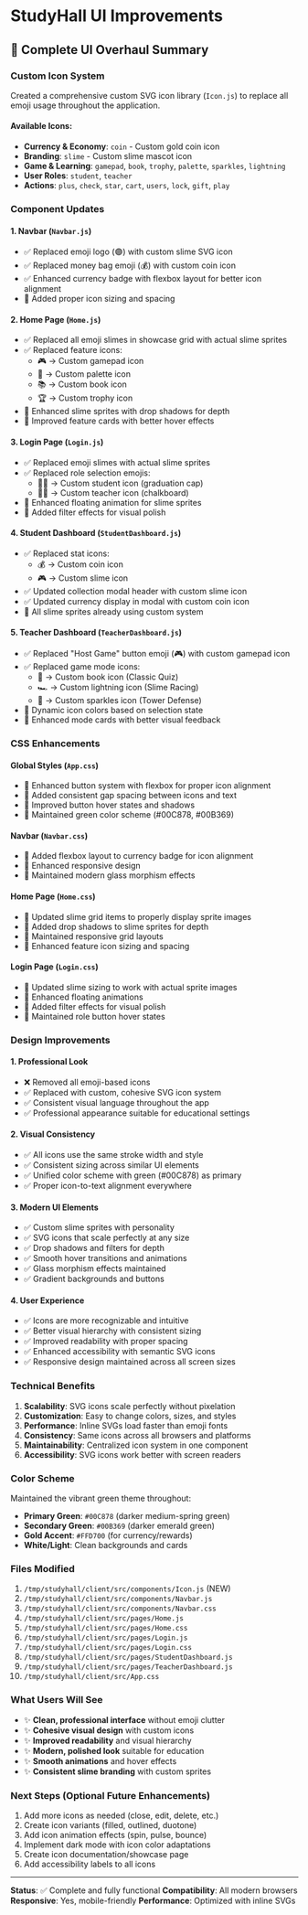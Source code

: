 # StudyHall UI Improvements

## 🎨 Complete UI Overhaul Summary

### Custom Icon System
Created a comprehensive custom SVG icon library (`Icon.js`) to replace all emoji usage throughout the application.

#### Available Icons:
- **Currency & Economy**: `coin` - Custom gold coin icon
- **Branding**: `slime` - Custom slime mascot icon
- **Game & Learning**: `gamepad`, `book`, `trophy`, `palette`, `sparkles`, `lightning`
- **User Roles**: `student`, `teacher`
- **Actions**: `plus`, `check`, `star`, `cart`, `users`, `lock`, `gift`, `play`

### Component Updates

#### 1. **Navbar** (`Navbar.js`)
- ✅ Replaced emoji logo (🟣) with custom slime SVG icon
- ✅ Replaced money bag emoji (💰) with custom coin icon
- ✅ Enhanced currency badge with flexbox layout for better icon alignment
- 🎨 Added proper icon sizing and spacing

#### 2. **Home Page** (`Home.js`)
- ✅ Replaced all emoji slimes in showcase grid with actual slime sprites
- ✅ Replaced feature icons:
  - 🎮 → Custom gamepad icon
  - 🎨 → Custom palette icon
  - 📚 → Custom book icon
  - 🏆 → Custom trophy icon
- 🎨 Enhanced slime sprites with drop shadows for depth
- 🎨 Improved feature cards with better hover effects

#### 3. **Login Page** (`Login.js`)
- ✅ Replaced emoji slimes with actual slime sprites
- ✅ Replaced role selection emojis:
  - 👨‍🎓 → Custom student icon (graduation cap)
  - 👨‍🏫 → Custom teacher icon (chalkboard)
- 🎨 Enhanced floating animation for slime sprites
- 🎨 Added filter effects for visual polish

#### 4. **Student Dashboard** (`StudentDashboard.js`)
- ✅ Replaced stat icons:
  - 💰 → Custom coin icon
  - 🎮 → Custom slime icon
- ✅ Updated collection modal header with custom slime icon
- ✅ Updated currency display in modal with custom coin icon
- 🎨 All slime sprites already using custom system

#### 5. **Teacher Dashboard** (`TeacherDashboard.js`)
- ✅ Replaced "Host Game" button emoji (🎮) with custom gamepad icon
- ✅ Replaced game mode icons:
  - 📝 → Custom book icon (Classic Quiz)
  - 🏎️ → Custom lightning icon (Slime Racing)
  - 🏰 → Custom sparkles icon (Tower Defense)
- 🎨 Dynamic icon colors based on selection state
- 🎨 Enhanced mode cards with better visual feedback

### CSS Enhancements

#### Global Styles (`App.css`)
- 🎨 Enhanced button system with flexbox for proper icon alignment
- 🎨 Added consistent gap spacing between icons and text
- 🎨 Improved button hover states and shadows
- 🎨 Maintained green color scheme (#00C878, #00B369)

#### Navbar (`Navbar.css`)
- 🎨 Added flexbox layout to currency badge for icon alignment
- 🎨 Enhanced responsive design
- 🎨 Maintained modern glass morphism effects

#### Home Page (`Home.css`)
- 🎨 Updated slime grid items to properly display sprite images
- 🎨 Added drop shadows to slime sprites for depth
- 🎨 Maintained responsive grid layouts
- 🎨 Enhanced feature icon sizing and spacing

#### Login Page (`Login.css`)
- 🎨 Updated slime sizing to work with actual sprite images
- 🎨 Enhanced floating animations
- 🎨 Added filter effects for visual polish
- 🎨 Maintained role button hover states

### Design Improvements

#### 1. **Professional Look**
- ❌ Removed all emoji-based icons
- ✅ Replaced with custom, cohesive SVG icon system
- ✅ Consistent visual language throughout the app
- ✅ Professional appearance suitable for educational settings

#### 2. **Visual Consistency**
- ✅ All icons use the same stroke width and style
- ✅ Consistent sizing across similar UI elements
- ✅ Unified color scheme with green (#00C878) as primary
- ✅ Proper icon-to-text alignment everywhere

#### 3. **Modern UI Elements**
- ✅ Custom slime sprites with personality
- ✅ SVG icons that scale perfectly at any size
- ✅ Drop shadows and filters for depth
- ✅ Smooth hover transitions and animations
- ✅ Glass morphism effects maintained
- ✅ Gradient backgrounds and buttons

#### 4. **User Experience**
- ✅ Icons are more recognizable and intuitive
- ✅ Better visual hierarchy with consistent sizing
- ✅ Improved readability with proper spacing
- ✅ Enhanced accessibility with semantic SVG icons
- ✅ Responsive design maintained across all screen sizes

### Technical Benefits

1. **Scalability**: SVG icons scale perfectly without pixelation
2. **Customization**: Easy to change colors, sizes, and styles
3. **Performance**: Inline SVGs load faster than emoji fonts
4. **Consistency**: Same icons across all browsers and platforms
5. **Maintainability**: Centralized icon system in one component
6. **Accessibility**: SVG icons work better with screen readers

### Color Scheme

Maintained the vibrant green theme throughout:
- **Primary Green**: `#00C878` (darker medium-spring green)
- **Secondary Green**: `#00B369` (darker emerald green)
- **Gold Accent**: `#FFD700` (for currency/rewards)
- **White/Light**: Clean backgrounds and cards

### Files Modified

1. `/tmp/studyhall/client/src/components/Icon.js` (NEW)
2. `/tmp/studyhall/client/src/components/Navbar.js`
3. `/tmp/studyhall/client/src/components/Navbar.css`
4. `/tmp/studyhall/client/src/pages/Home.js`
5. `/tmp/studyhall/client/src/pages/Home.css`
6. `/tmp/studyhall/client/src/pages/Login.js`
7. `/tmp/studyhall/client/src/pages/Login.css`
8. `/tmp/studyhall/client/src/pages/StudentDashboard.js`
9. `/tmp/studyhall/client/src/pages/TeacherDashboard.js`
10. `/tmp/studyhall/client/src/App.css`

### What Users Will See

- ✨ **Clean, professional interface** without emoji clutter
- ✨ **Cohesive visual design** with custom icons
- ✨ **Improved readability** and visual hierarchy
- ✨ **Modern, polished look** suitable for education
- ✨ **Smooth animations** and hover effects
- ✨ **Consistent slime branding** with custom sprites

### Next Steps (Optional Future Enhancements)

1. Add more icons as needed (close, edit, delete, etc.)
2. Create icon variants (filled, outlined, duotone)
3. Add icon animation effects (spin, pulse, bounce)
4. Implement dark mode with icon color adaptations
5. Create icon documentation/showcase page
6. Add accessibility labels to all icons

---

**Status**: ✅ Complete and fully functional
**Compatibility**: All modern browsers
**Responsive**: Yes, mobile-friendly
**Performance**: Optimized with inline SVGs

